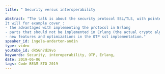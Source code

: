 ```yaml
---
title: " Security versus interoperability
"
abstract: "The talk is about the security protocol SSL/TLS, with pointers to the implementation in Erlang/OTP.
It will for example cover :
- the advantages with implementing the protocol in Erlang
- parts that should not be implemented in Erlang (the actual crypto algorithms)
- new features and optimizations in the OTP ssl implementation."
speaker_id: ingela-anderton-andin
type: video
youtube_id: dR5Gn7dI9vo
keywords: Security, interoperability, OTP, Erlang,
date: 2019-06-06
tags: Code BEAM STO 2019
---
```


